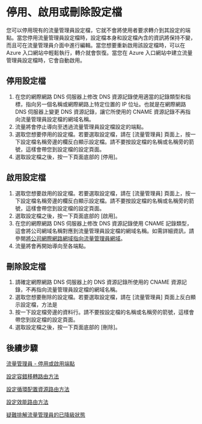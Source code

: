 <properties
   pageTitle="停用、啟用或刪除流量管理員設定檔 | Microsoft Azure"
   description="本文將協助您使用流量管理員設定檔。"
   services="traffic-manager"
   documentationCenter="na"
   authors="sdwheeler"
   manager="carmonm"
   editor="tysonn" />
<tags 
   ms.service="traffic-manager"
   ms.devlang="na"
   ms.topic="article"
   ms.tgt_pltfrm="na"
   ms.workload="infrastructure-services"   
   ms.date="06/10/2016"
   ms.author="sewhee" />

# 停用、啟用或刪除設定檔


您可以停用現有的流量管理員設定檔，它就不會將使用者要求轉介到其設定的端點。當您停用流量管理員設定檔時，設定檔本身和設定檔內含的資訊將保持不變，而且可在流量管理員介面中進行編輯。當您想要重新啟用該設定檔時，可以在 Azure 入口網站中輕鬆執行，轉介就會恢復。當您在 Azure 入口網站中建立流量管理員設定檔時，它會自動啟用。

## 停用設定檔

1. 在您的網際網路 DNS 伺服器上修改 DNS 資源記錄使用適當的記錄類型和指標，指向另一個名稱或網際網路上特定位置的 IP 位址。也就是在網際網路 DNS 伺服器上變更 DNS 資源記錄，讓它所使用的 CNAME 資源記錄不再指向流量管理員設定檔的網域名稱。
1. 流量將會停止導向至透過流量管理員設定檔設定的端點。
1. 選取您想要停用的設定檔。若要選取設定檔，請在 [流量管理員] 頁面上，按一下設定檔名稱旁邊的欄反白顯示設定檔。請不要按設定檔的名稱或名稱旁的箭號，這樣會帶您到設定檔的設定頁面。
1. 選取設定檔之後，按一下頁面底部的 [停用]。

## 啟用設定檔

1. 選取您想要啟用的設定檔。若要選取設定檔，請在 [流量管理員] 頁面上，按一下設定檔名稱旁邊的欄反白顯示設定檔。請不要按設定檔的名稱或名稱旁的箭號，這樣會帶您到設定檔的設定頁面。
1. 選取設定檔之後，按一下頁面底部的 [啟用]。
1. 在您的網際網路 DNS 伺服器上修改 DNS 資源記錄使用 CNAME 記錄類型，這會將公司網域名稱對應到流量管理員設定檔的網域名稱。如需詳細資訊，請參閱[將公司網際網路網域指向流量管理員網域](traffic-manager-point-internet-domain.md)。
1. 流量將會再開始導向至各端點。

## 刪除設定檔


1. 請確定網際網路 DNS 伺服器上的 DNS 資源記錄所使用的 CNAME 資源記錄，不再指向流量管理員設定檔的網域名稱。
1. 選取您想要刪除的設定檔。若要選取設定檔，請在 [流量管理員] 頁面上反白顯示設定檔，方法是
1. 按一下設定檔旁邊的資料行。請不要按設定檔的名稱或名稱旁的箭號，這樣會帶您到設定檔的設定頁面。
1. 選取設定檔之後，按一下頁面底部的 [刪除]。

## 後續步驟

[流量管理員 - 停用或啟用端點](disable-or-enable-an-endpoint.md)

[設定容錯移轉路由方法](traffic-manager-configure-failover-routing-method.md)

[設定循環配置資源路由方法](traffic-manager-configure-round-robin-routing-method.md)

[設定效能路由方法](traffic-manager-configure-performance-routing-method.md)

[疑難排解流量管理員的已降級狀態](traffic-manager-troubleshooting-degraded.md)

<!---HONumber=AcomDC_0824_2016-->